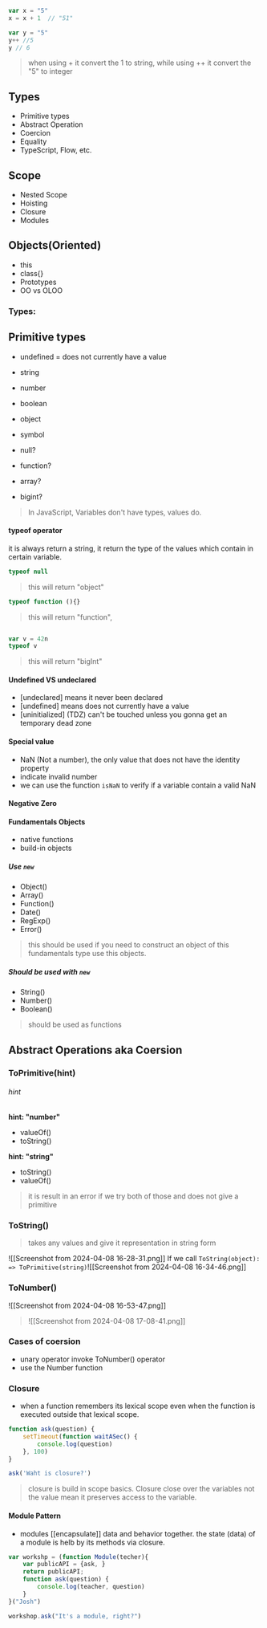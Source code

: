 ```js
var x = "5"
x = x + 1  // "51"

var y = "5"
y++ //5
y // 6
```
> when using + it convert the 1 to string, while using ++ it convert the "5" to integer

## Types
- Primitive types
- Abstract Operation
- Coercion
- Equality
- TypeScript, Flow, etc.

## Scope
- Nested Scope
- Hoisting
- Closure
- Modules
## Objects(Oriented)
- this
- class{}
- Prototypes 
- OO vs OLOO


### Types:  
## Primitive types
- undefined = does not currently have a value
- string
- number
- boolean
- object
- symbol

- null?
- function?
- array?
- bigint?

> In JavaScript, Variables don't have types, values do.

#### typeof operator

it is always return a string, it return the type of the values which contain in certain variable.

```js
typeof null
```
> this will return "object"

```js
typeof function (){}
```
> this will return "function", 

```js

var v = 42n
typeof v

```
> this will return "bigInt"

#### Undefined VS undeclared
- [undeclared] means it never been declared
- [undefined] means does not currently have a value
- [uninitialized] (TDZ) can't be touched unless you gonna get an temporary dead zone

#### Special value
- NaN (Not a number), the only value that does not have the identity property
- indicate invalid number
- we can use the function `isNaN` to verify if a variable contain a valid NaN

#### Negative Zero

#### Fundamentals Objects
- native functions
- build-in objects
##### Use `new`
- Object()
- Array()
- Function()
- Date()
- RegExp()
- Error()
> this should be used if you need to construct an object of this fundamentals type use this objects.

##### Should be used with `new`
- String()
- Number()
- Boolean()
> should be used as functions

## Abstract Operations aka Coersion
### ToPrimitive(hint)
###### hint
**hint: "number"**
- valueOf()
- toString()

**hint: "string"**
- toString()
- valueOf()
> it is result in an error if we try both of those and does not give a primitive

### ToString()
> takes any values and give it representation in string form

![[Screenshot from 2024-04-08 16-28-31.png]]
If we call 
`ToString(object): => ToPrimitive(string)`![[Screenshot from 2024-04-08 16-34-46.png]]
### ToNumber()
![[Screenshot from 2024-04-08 16-53-47.png]]
> ![[Screenshot from 2024-04-08 17-08-41.png]]

### Cases of coersion
- unary operator invoke ToNumber() operator
- use the Number function

### Closure
- when a function remembers its lexical scope even when the function is executed outside that lexical scope.
```js
function ask(question) {
	setTimeout(function waitASec() {
		console.log(question)
	}, 100)
}

ask('Waht is closure?')
```
> closure is build in scope basics.
> Closure close over the variables not the value mean it preserves access to the variable.

#### Module Pattern
- modules [[encapsulate]] data and behavior together. the state (data) of a module is helb by its methods via closure.
```js
var workshp = (function Module(techer){
	var publicAPI = {ask, }
	return publicAPI;
	function ask(question) {
		console.log(teacher, question)
	}
}("Josh")

workshop.ask("It's a module, right?")
```